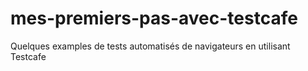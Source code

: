 # mes-premiers-pas-avec-testcafe
 Quelques examples de tests automatisés de navigateurs en utilisant Testcafe

